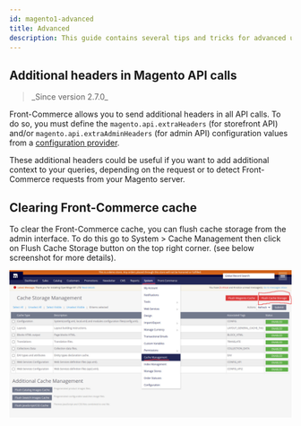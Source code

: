 ```yaml
---
id: magento1-advanced
title: Advanced
description: This guide contains several tips and tricks for advanced usages of the Magento 1 integration in a Front-Commerce project.
---
```


## Additional headers in Magento API calls

<blockquote class="feature--new">
_Since version 2.7.0_
</blockquote>

Front-Commerce allows you to send additional headers in all API calls. To do so, you must define the `magento.api.extraHeaders` (for storefront API) and/or `magento.api.extraAdminHeaders` (for admin API) configuration values from a [configuration provider](/docs/advanced/server/configurations.html#What-is-a-configuration-provider).

These additional headers could be useful if you want to add additional context to your queries, depending on the request or to detect Front-Commerce requests from your Magento server.

## Clearing Front-Commerce cache

To clear the Front-Commerce cache, you can flush cache storage from the admin interface. To do this go to System > Cache Management then click on Flush Cache Storage button on the top right corner. (see below screenshot for more details).

<img src="./clear-fc-cache.jpg" alt="Clear Front-Commerce cache" />
